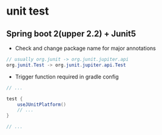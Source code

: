 # unit test

## Spring boot 2(upper 2.2) + Junit5
- Check and change package name for major annotations
```Java
// usually org.junit -> org.junit.jupiter.api
org.junit.Test -> org.junit.jupiter.api.Test
```
- Trigger function required in gradle config
```gradle
// ...

test {
    useJUnitPlatform()
    // ...
}

// ...
```
